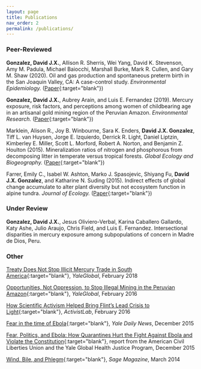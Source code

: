 ```yaml
---
layout: page
title: Publications
nav_order: 2
permalink: /publications/
---
```


### Peer-Reviewed

**Gonzalez, David J.X.**, Allison R. Sherris, Wei Yang, David K. Stevenson, Amy M. Padula, Michael Baiocchi, Marshall Burke, Mark R. Cullen, and Gary M. Shaw (2020). Oil and gas production and spontaneous preterm birth in the San Joaquin Valley, CA: A case-control study. *Environmental Epidemiology.* ([Paper](https://journals.lww.com/environepidem/Fulltext/2020/08000/Oil_and_gas_production_and_spontaneous_preterm.1.aspx){:target="blank"})

**Gonzalez, David J.X.**, Aubrey Arain, and Luis E. Fernandez (2019). Mercury exposure, risk factors, and perceptions among women of childbearing age in an artisanal gold mining region of the Peruvian Amazon. *Environmental Research.* ([Paper](https://www.sciencedirect.com/science/article/pii/S0013935119305833?via%3Dihub){:target="blank"})

Marklein, Alison R., Joy B. Winbourne, Sara K. Enders, **David J.X. Gonzalez**, Tiff L. van Huysen, Jorge E. Izquierdo, Derrick R. Light, Daniel Liptzin, Kimberley E. Miller, Scott L. Morford, Robert A. Norton, and Benjamin Z. Houlton (2015). Mineralization ratios of nitrogen and phosphorous from decomposing litter in temperate versus tropical forests. *Global Ecology and Biogeography.* ([Paper](https://onlinelibrary.wiley.com/doi/full/10.1111/geb.12414){:target="blank"})

Farrer, Emily C., Isabel W. Ashton, Marko J. Spasojevic, Shiyang Fu, **David J.X. Gonzalez**, and Katharine N. Suding (2015). Indirect effects of global change accumulate to alter plant diversity but not ecosystem function in alpine tundra. *Journal of Ecology.* ([Paper](https://besjournals.onlinelibrary.wiley.com/doi/full/10.1111/1365-2745.12363){:target="blank"})

### Under Review

**Gonzalez, David J.X.**, Jesus Oliviero-Verbal, Karina Caballero Gallardo, Katy Ashe, Julio Araujo, Chris Field, and Luis E. Fernandez. Intersectional disparities in mercury exposure among subpopulations of concern in Madre de Dios, Peru.


### Other

[Treaty Does Not Stop Illicit Mercury Trade in South America](https://yaleglobal.yale.edu/content/treaty-does-not-stop-illicit-mercury-trade-south-america){:target="blank"}, *YaleGlobal*, February 2018

[Opportunities, Not Oppression, to Stop Illegal Mining in the Peruvian Amazon](https://yaleglobal.yale.edu/content/opportunities-not-oppression-stop-illegal-mining-peruvian-amazon){:target="blank"}, *YaleGlobal*, February 2016

[How Scientific Activism Helped Bring Flint’s Lead Crisis to Light](http://www.activistlab.org/2016/02/how-scientific-activism-helped-bring-flints-lead-crisis-to-light/){:target="blank"}, *ActivistLab*, February 2016

[Fear in the time of Ebola](https://yaledailynews.com/blog/2015/12/09/gonzalez-roth-fear-in-the-time-of-ebola/){:target="blank"}, *Yale Daily News*, December 2015

[Fear, Politics, and Ebola: How Quarantines Hurt the Fight Against Ebola and Violate the Constitution](https://law.yale.edu/system/files/area/center/ghjp/documents/ghjp_ebola_quarantines.pdf){:target="blank"}, report from the American Civil Liberties Union and the Yale Global Health Justice Program, December 2015

[Wind, Bile, and Phlegm](http://www.sagemagazine.org/wind-bile-and-phlegm/){:target="blank"}, *Sage Magazine*, March 2014
